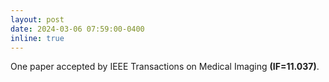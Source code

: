 ```yaml
---
layout: post
date: 2024-03-06 07:59:00-0400
inline: true
---
```


One paper accepted by IEEE Transactions on Medical Imaging **(IF=11.037)**.
